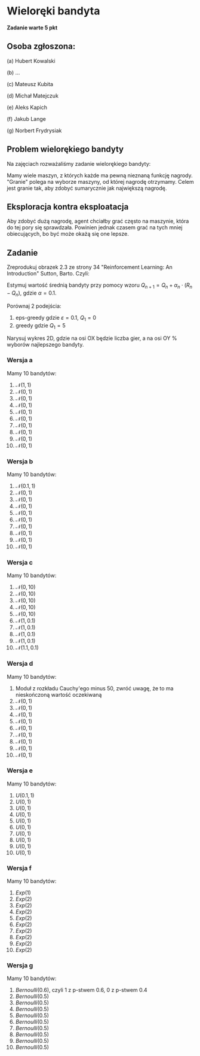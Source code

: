 # Wieloręki bandyta

**Zadanie warte 5 pkt**

## Osoba zgłoszona:

(a) Hubert Kowalski

(b) ...

(c) Mateusz Kubita

(d) Michał Matejczuk

(e) Aleks Kapich

(f) Jakub Lange

(g) Norbert Frydrysiak 

## Problem wielorękiego bandyty
Na zajęciach rozważaliśmy zadanie wielorękiego bandyty:

Mamy wiele maszyn, z których każde ma pewną nieznaną funkcję nagrody. "Granie" polega na wyborze maszyny, od której nagrodę otrzymamy. Celem jest granie tak, aby zdobyć sumarycznie jak największą nagrodę.

## Eksploracja kontra eksploatacja

Aby zdobyć dużą nagrodę, agent chciałby grać często na maszynie, która do tej pory się sprawdzała. Powinien jednak czasem grać na tych mniej obiecujących, bo być może okażą się one lepsze.

## Zadanie
Zreprodukuj obrazek 2.3 ze strony 34 "Reinforcement Learning: An Introduction" Sutton, Barto. Czyli:

Estymuj wartość średnią bandyty przy pomocy wzoru $Q_{n+1} = Q_n + \alpha_n\cdot (R_n - Q_n)$, gdzie $\alpha = 0.1$.

Porównaj 2 podejścia:

1. eps-greedy gdzie $\varepsilon = 0.1$, $Q_1 = 0$
2. greedy gdzie $Q_1 = 5$

Narysuj wykres 2D, gdzie na osi OX będzie liczba gier, a na osi OY % wyborów najlepszego bandyty.

### Wersja a
Mamy 10 bandytów:

1. $\mathcal{N}(1, 1)$
1. $\mathcal{N}(0, 1)$
1. $\mathcal{N}(0, 1)$
1. $\mathcal{N}(0, 1)$
1. $\mathcal{N}(0, 1)$
1. $\mathcal{N}(0, 1)$
1. $\mathcal{N}(0, 1)$
1. $\mathcal{N}(0, 1)$
1. $\mathcal{N}(0, 1)$
1. $\mathcal{N}(0, 1)$

### Wersja b
Mamy 10 bandytów:

1. $\mathcal{N}(0.1, 1)$
1. $\mathcal{N}(0, 1)$
1. $\mathcal{N}(0, 1)$
1. $\mathcal{N}(0, 1)$
1. $\mathcal{N}(0, 1)$
1. $\mathcal{N}(0, 1)$
1. $\mathcal{N}(0, 1)$
1. $\mathcal{N}(0, 1)$
1. $\mathcal{N}(0, 1)$
1. $\mathcal{N}(0, 1)$

### Wersja c
Mamy 10 bandytów:

1. $\mathcal{N}(0, 10)$
1. $\mathcal{N}(0, 10)$
1. $\mathcal{N}(0, 10)$
1. $\mathcal{N}(0, 10)$
1. $\mathcal{N}(0, 10)$
1. $\mathcal{N}(1, 0.1)$
1. $\mathcal{N}(1, 0.1)$
1. $\mathcal{N}(1, 0.1)$
1. $\mathcal{N}(1, 0.1)$
1. $\mathcal{N}(1.1, 0.1)$


### Wersja d
Mamy 10 bandytów:

1. Moduł z rozkładu Cauchy'ego minus 50, zwróć uwagę, że to ma nieskończoną wartość oczekiwaną
1. $\mathcal{N}(0, 1)$
1. $\mathcal{N}(0, 1)$
1. $\mathcal{N}(0, 1)$
1. $\mathcal{N}(0, 1)$
1. $\mathcal{N}(0, 1)$
1. $\mathcal{N}(0, 1)$
1. $\mathcal{N}(0, 1)$
1. $\mathcal{N}(0, 1)$
1. $\mathcal{N}(0, 1)$


### Wersja e
Mamy 10 bandytów:

1. $U(0.1,1)$
1. $U(0,1)$
1. $U(0,1)$
1. $U(0,1)$
1. $U(0,1)$
1. $U(0,1)$
1. $U(0,1)$
1. $U(0,1)$
1. $U(0,1)$
1. $U(0,1)$


### Wersja f
Mamy 10 bandytów:

1. $Exp(1)$
1. $Exp(2)$
1. $Exp(2)$
1. $Exp(2)$
1. $Exp(2)$
1. $Exp(2)$
1. $Exp(2)$
1. $Exp(2)$
1. $Exp(2)$
1. $Exp(2)$


### Wersja g
Mamy 10 bandytów:

1. $Bernoulli(0.6)$, czyli 1 z p-stwem 0.6, 0 z p-stwem 0.4
1. $Bernoulli(0.5)$
1. $Bernoulli(0.5)$
1. $Bernoulli(0.5)$
1. $Bernoulli(0.5)$
1. $Bernoulli(0.5)$
1. $Bernoulli(0.5)$
1. $Bernoulli(0.5)$
1. $Bernoulli(0.5)$
1. $Bernoulli(0.5)$







